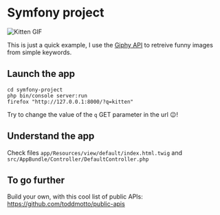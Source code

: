 Symfony project
===============

![Kitten GIF](http://media2.giphy.com/media/3o7qE7Hbomm69hYr04/giphy.gif)

This is just a quick example, I use the [Giphy API](https://github.com/Giphy/GiphyAPI#search-endpoint) to retreive funny images from simple keywords.

## Launch the app

```shell
cd symfony-project
php bin/console server:run
firefox "http://127.0.0.1:8000/?q=kitten"
```

Try to change the value of the `q` GET parameter in the url :wink:!

## Understand the app

Check files `app/Resources/view/default/index.html.twig` and `src/AppBundle/Controller/DefaultController.php`

## To go further

Build your own, with this cool list of public APIs: https://github.com/toddmotto/public-apis
